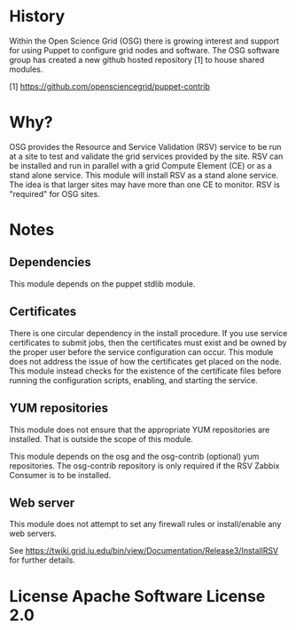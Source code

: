 # History
Within the Open Science Grid (OSG) there is growing interest and support for
using Puppet to configure grid nodes and software.  The OSG software group
has created a new github hosted repository [1] to house shared modules.

[1] https://github.com/opensciencegrid/puppet-contrib

# Why?

OSG provides the Resource and Service Validation (RSV) service to be run at
a site to test and validate the grid services provided by the site.  RSV can
be installed and run in parallel with a grid Compute Element (CE) or as a 
stand alone service.  This module will install RSV as a stand alone service.
The idea is that larger sites may have more than one CE to monitor.  RSV is
"required" for OSG sites.

# Notes

## Dependencies
This module depends on the puppet stdlib module.

## Certificates
There is one circular dependency in the install procedure.  If you use service
certificates to submit jobs, then the certificates must exist and be owned by
the proper user before the service configuration can occur.  This module does
not address the issue of how the certificates get placed on the node.  This 
module instead checks for the existence of the certificate files before running
the configuration scripts, enabling, and starting the service.

## YUM repositories
This module does not ensure that the appropriate YUM repositories are 
installed.  That is outside the scope of this module.

This module depends on the osg and the osg-contrib (optional) yum repositories.
The osg-contrib repository is only required if the RSV Zabbix Consumer is to be
installed.

## Web server
This module does not attempt to set any firewall rules or install/enable any web
servers.

See https://twiki.grid.iu.edu/bin/view/Documentation/Release3/InstallRSV for
further details.

# License Apache Software License 2.0
